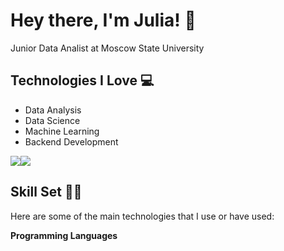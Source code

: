 <h1> Hey there, I'm Julia! 🌷</h1>
Junior Data Analist at Moscow State University


## Technologies I Love 💻
* Data Analysis
* Data Science
* Machine Learning
* Backend Development

<div style="display: flex; flex-direction: row;">
 <img class="img" src="https://github-readme-stats.vercel.app/api?username=hussaino03&show_icons=true&theme=radical" />
 <img class="img" src="https://github-readme-stats.vercel.app/api/top-langs/?username=hussaino03&theme=radical&layout=compact" />
</div>


## Skill Set 💪🏻
Here are some of the main technologies that I use or have used:

**Programming Languages**
